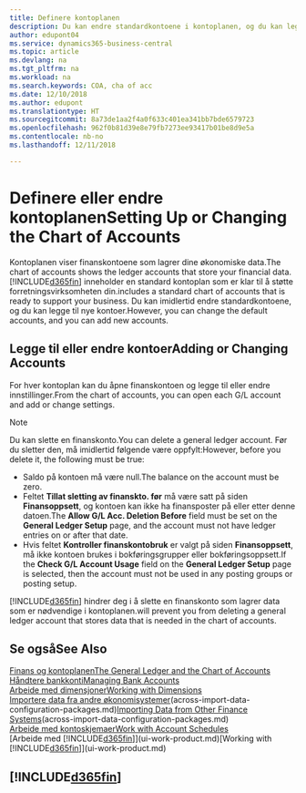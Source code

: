 ```yaml
---
title: Definere kontoplanen
description: Du kan endre standardkontoene i kontoplanen, og du kan legge til nye kontoer.
author: edupont04
ms.service: dynamics365-business-central
ms.topic: article
ms.devlang: na
ms.tgt_pltfrm: na
ms.workload: na
ms.search.keywords: COA, cha of acc
ms.date: 12/10/2018
ms.author: edupont
ms.translationtype: HT
ms.sourcegitcommit: 8a73de1aa2f4a0f633c401ea341bb7bde6579723
ms.openlocfilehash: 962f0b81d39e8e79fb7273ee93417b01be8d9e5a
ms.contentlocale: nb-no
ms.lasthandoff: 12/11/2018

---
```

# <a name="setting-up-or-changing-the-chart-of-accounts"></a><span data-ttu-id="66c76-103">Definere eller endre kontoplanen</span><span class="sxs-lookup"><span data-stu-id="66c76-103">Setting Up or Changing the Chart of Accounts</span></span>
<span data-ttu-id="66c76-104">Kontoplanen viser finanskontoene som lagrer dine økonomiske data.</span><span class="sxs-lookup"><span data-stu-id="66c76-104">The chart of accounts shows the ledger accounts that store your financial data.</span></span> [!INCLUDE[d365fin](includes/d365fin_md.md)] <span data-ttu-id="66c76-105">inneholder en standard kontoplan som er klar til å støtte forretningsvirksomheten din.</span><span class="sxs-lookup"><span data-stu-id="66c76-105">includes a standard chart of accounts that is ready to support your business.</span></span>
<span data-ttu-id="66c76-106">Du kan imidlertid endre standardkontoene, og du kan legge til nye kontoer.</span><span class="sxs-lookup"><span data-stu-id="66c76-106">However, you can change the default accounts, and you can add new accounts.</span></span>  

## <a name="adding-or-changing-accounts"></a><span data-ttu-id="66c76-107">Legge til eller endre kontoer</span><span class="sxs-lookup"><span data-stu-id="66c76-107">Adding or Changing Accounts</span></span>
<span data-ttu-id="66c76-108">For hver kontoplan kan du åpne finanskontoen og legge til eller endre innstillinger.</span><span class="sxs-lookup"><span data-stu-id="66c76-108">From the chart of accounts, you can open each G/L account and add or change settings.</span></span>

> [!NOTE]  
>   <span data-ttu-id="66c76-109">Du kan slette en finanskonto.</span><span class="sxs-lookup"><span data-stu-id="66c76-109">You can delete a general ledger account.</span></span> <span data-ttu-id="66c76-110">Før du sletter den, må imidlertid følgende være oppfylt:</span><span class="sxs-lookup"><span data-stu-id="66c76-110">However, before you delete it, the following must be true:</span></span>  
>  
>   * <span data-ttu-id="66c76-111">Saldo på kontoen må være null.</span><span class="sxs-lookup"><span data-stu-id="66c76-111">The balance on the account must be zero.</span></span>  
>   * <span data-ttu-id="66c76-112">Feltet **Tillat sletting av finanskto. før** må være satt på siden **Finansoppsett**, og kontoen kan ikke ha finansposter på eller etter denne datoen.</span><span class="sxs-lookup"><span data-stu-id="66c76-112">The **Allow G/L Acc. Deletion Before** field must be set on the **General Ledger Setup** page, and the account must not have ledger entries on or after that date.</span></span>  
>   * <span data-ttu-id="66c76-113">Hvis feltet **Kontroller finanskontobruk** er valgt på siden **Finansoppsett**, må ikke kontoen brukes i bokføringsgrupper eller bokføringsoppsett.</span><span class="sxs-lookup"><span data-stu-id="66c76-113">If the **Check G/L Account Usage** field on the **General Ledger Setup** page is selected, then the account must not be used in any posting groups or posting setup.</span></span>  

[!INCLUDE[d365fin](includes/d365fin_md.md)] <span data-ttu-id="66c76-114">hindrer deg i å slette en finanskonto som lagrer data som er nødvendige i kontoplanen.</span><span class="sxs-lookup"><span data-stu-id="66c76-114">will prevent you from deleting a general ledger account that stores data that is needed in the chart of accounts.</span></span>  

## <a name="see-also"></a><span data-ttu-id="66c76-115">Se også</span><span class="sxs-lookup"><span data-stu-id="66c76-115">See Also</span></span>
[<span data-ttu-id="66c76-116">Finans og kontoplanen</span><span class="sxs-lookup"><span data-stu-id="66c76-116">The General Ledger and the Chart of Accounts</span></span>](finance-general-ledger.md)  
[<span data-ttu-id="66c76-117">Håndtere bankkonti</span><span class="sxs-lookup"><span data-stu-id="66c76-117">Managing Bank Accounts</span></span>](bank-manage-bank-accounts.md)  
[<span data-ttu-id="66c76-118">Arbeide med dimensjoner</span><span class="sxs-lookup"><span data-stu-id="66c76-118">Working with Dimensions</span></span>](finance-dimensions.md)  
<span data-ttu-id="66c76-119">[Importere data fra andre økonomisystemer](across-import-data-configuration-packages.md)(across-import-data-configuration-packages.md)</span><span class="sxs-lookup"><span data-stu-id="66c76-119">[Importing Data from Other Finance Systems](across-import-data-configuration-packages.md)(across-import-data-configuration-packages.md)</span></span>  
[<span data-ttu-id="66c76-120">Arbeide med kontoskjemaer</span><span class="sxs-lookup"><span data-stu-id="66c76-120">Work with Account Schedules</span></span>](bi-how-work-account-schedule.md)  
<span data-ttu-id="66c76-121">[Arbeide med [!INCLUDE[d365fin](includes/d365fin_md.md)]](ui-work-product.md)</span><span class="sxs-lookup"><span data-stu-id="66c76-121">[Working with [!INCLUDE[d365fin](includes/d365fin_md.md)]](ui-work-product.md)</span></span>  

## [!INCLUDE[d365fin](includes/free_trial_md.md)]

